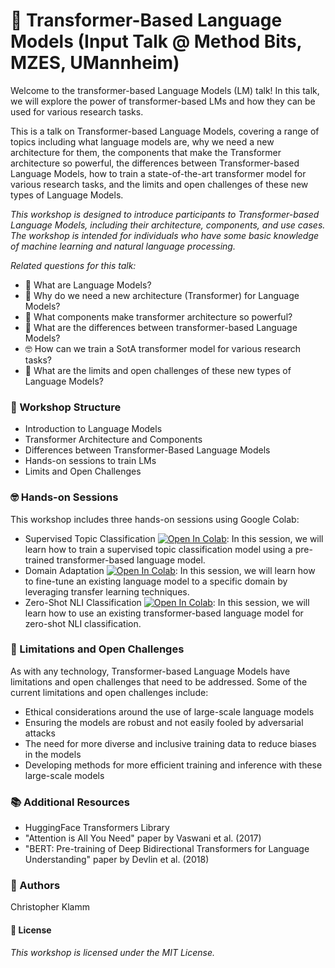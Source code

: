 # 🤖 Transformer-Based Language Models (Input Talk @ Method Bits, MZES, UMannheim)
Welcome to the transformer-based Language Models (LM) talk! In this talk, we will explore the power of transformer-based LMs and how they can be used for various research tasks.

This is a talk on Transformer-based Language Models, covering a range of topics including what language models are, why we need a new architecture for them, the components that make the Transformer architecture so powerful, the differences between Transformer-based Language Models, how to train a state-of-the-art transformer model for various research tasks, and the limits and open challenges of these new types of Language Models.

_This workshop is designed to introduce participants to Transformer-based Language Models, including their architecture, components, and use cases. The workshop is intended for individuals who have some basic knowledge of machine learning and natural language processing._

*Related questions for this talk:*
* 🤔 What are Language Models?
* 🚀 Why do we need a new architecture (Transformer) for Language Models?
* 🔧 What components make transformer architecture so powerful?
* 🤖 What are the differences between transformer-based Language Models?
* 🤓 How can we train a SotA transformer model for various research tasks?
* 🤯 What are the limits and open challenges of these new types of Language Models?

### 📝 Workshop Structure
* Introduction to Language Models
* Transformer Architecture and Components
* Differences between Transformer-Based Language Models
* Hands-on sessions to train LMs
* Limits and Open Challenges

### 🤓 Hands-on Sessions
This workshop includes three hands-on sessions using Google Colab:
* Supervised Topic Classification [![Open In Colab](https://colab.research.google.com/assets/colab-badge.svg)]([https://colab.research.google.com/drive/1K9zkPIUBPCWaVgg4duuYKirOrxAID0wG?usp=sharing](https://colab.research.google.com/drive/1jK_hD6XJDCEHnWj7yHyCOo8fmqjR3yx0?usp=sharing)): In this session, we will learn how to train a supervised topic classification model using a pre-trained transformer-based language model.
* Domain Adaptation [![Open In Colab](https://colab.research.google.com/assets/colab-badge.svg)]([https://colab.research.google.com/drive/1K9zkPIUBPCWaVgg4duuYKirOrxAID0wG?usp=sharing](https://colab.research.google.com/drive/1gaZU9pTCaNyzGdZJEL7sGvq07SsSEY38?usp=sharing)): In this session, we will learn how to fine-tune an existing language model to a specific domain by leveraging transfer learning techniques.
* Zero-Shot NLI Classification [![Open In Colab](https://colab.research.google.com/assets/colab-badge.svg)]([https://colab.research.google.com/drive/1K9zkPIUBPCWaVgg4duuYKirOrxAID0wG?usp=sharing](https://colab.research.google.com/drive/1Big34S9VkknUnhccQR3v-Zo5-JVUhdAv?usp=sharing)): In this session, we will learn how to use an existing transformer-based language model for zero-shot NLI classification.

### 🦜 Limitations and Open Challenges
As with any technology, Transformer-based Language Models have limitations and open challenges that need to be addressed. Some of the current limitations and open challenges include:
* Ethical considerations around the use of large-scale language models
* Ensuring the models are robust and not easily fooled by adversarial attacks
* The need for more diverse and inclusive training data to reduce biases in the models
* Developing methods for more efficient training and inference with these large-scale models

### 📚 Additional Resources
* HuggingFace Transformers Library
* "Attention is All You Need" paper by Vaswani et al. (2017)
* "BERT: Pre-training of Deep Bidirectional Transformers for Language Understanding" paper by Devlin et al. (2018)

### 🤖 Authors
Christopher Klamm

#### 📝 License
_This workshop is licensed under the MIT License._
